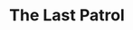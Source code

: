---
title: The Last Patrol
mp3_url: http://s3.amazonaws.com/scaramanga-website/songfiles/9/original.mp3?1396833371
layout: song
artist_name: The Understudy
---